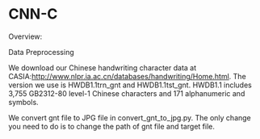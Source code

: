 # CNN-C

Overview:




Data Preprocessing

We download our Chinese handwriting character data at CASIA:http://www.nlpr.ia.ac.cn/databases/handwriting/Home.html. 
The version we use is HWDB1.1trn_gnt and HWDB1.1tst_gnt. HWDB1.1 includes 3,755 GB2312-80 level-1 Chinese characters and 171 alphanumeric and symbols. 

We convert gnt file to JPG file in convert_gnt_to_jpg.py. 
The only change you need to do is to change the path of gnt file and target file.
